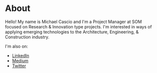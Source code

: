 # About

Hello! My name is Michael Cascio and I'm a Project Manager at SOM focused on Research & Innovation type projects. I'm interested in ways of applying emerging technologies to the Architecture, Engineering, & Construction industry.

I'm also on:
- [LinkedIn](https://www.linkedin.com/in/mscascio/)
- [Medium](https://medium.com/@michael.cascio)
- [Twitter](https://twitter.com/MCasiyo)
